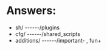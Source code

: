 Answers:
==
- sh/
------/plugins
- cfg/
------/shared_scripts
- additions/
------/important- , fun+ 
